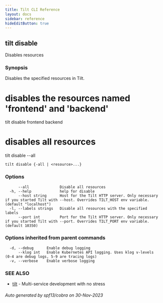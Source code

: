 ```yaml
---
title: Tilt CLI Reference
layout: docs
sidebar: reference
hideEditButton: true
---
```

## tilt disable

Disables resources

### Synopsis

Disables the specified resources in Tilt.

# disables the resources named 'frontend' and 'backend'
tilt disable frontend backend

# disables all resources
tilt disable --all

```
tilt disable {-all | <resource>...}
```

### Options

```
      --all              Disable all resources
  -h, --help             help for disable
      --host string      Host for the Tilt HTTP server. Only necessary if you started Tilt with --host. Overrides TILT_HOST env variable. (default "localhost")
  -l, --labels strings   Disable all resources with the specified labels
      --port int         Port for the Tilt HTTP server. Only necessary if you started Tilt with --port. Overrides TILT_PORT env variable. (default 10350)
```

### Options inherited from parent commands

```
  -d, --debug      Enable debug logging
      --klog int   Enable Kubernetes API logging. Uses klog v-levels (0-4 are debug logs, 5-9 are tracing logs)
  -v, --verbose    Enable verbose logging
```

### SEE ALSO

* [tilt](tilt.html)	 - Multi-service development with no stress

###### Auto generated by spf13/cobra on 30-Nov-2023
